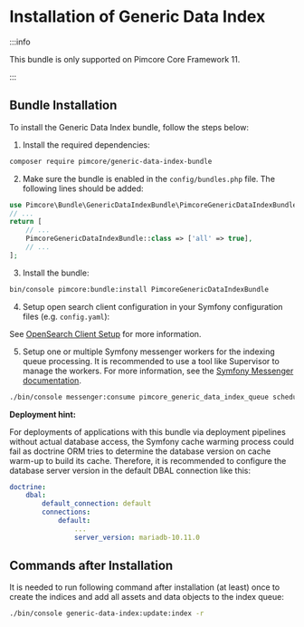 # Installation of Generic Data Index

:::info

 This bundle is only supported on Pimcore Core Framework 11.

:::

 ## Bundle Installation

To install the Generic Data Index bundle, follow the steps below:

1) Install the required dependencies:

```bash
composer require pimcore/generic-data-index-bundle
```

2) Make sure the bundle is enabled in the `config/bundles.php` file. The following lines should be added:
```php
use Pimcore\Bundle\GenericDataIndexBundle\PimcoreGenericDataIndexBundle;
// ...
return [
    // ...
    PimcoreGenericDataIndexBundle::class => ['all' => true],
    // ...
];  
```

3) Install the bundle:

```bash
bin/console pimcore:bundle:install PimcoreGenericDataIndexBundle
```

4) Setup open search client configuration in your Symfony configuration files (e.g. `config.yaml`):

See [OpenSearch Client Setup](../02_Configuration/04_Opensearch.md) for more information.

5) Setup one or multiple Symfony messenger workers for the indexing queue processing. It is recommended to use a tool like Supervisor to manage the workers.
   For more information, see the [Symfony Messenger documentation](https://symfony.com/doc/current/messenger.html). 

```bash
./bin/console messenger:consume pimcore_generic_data_index_queue scheduler_generic_data_index
```

**Deployment hint:** 

For deployments of applications with this bundle via deployment pipelines without actual database access, the Symfony cache warming process could fail as doctrine ORM tries to determine the database version on cache warm-up to build its cache. Therefore, it is recommended to configure the database server version in the default DBAL connection like this:

```yaml
doctrine:
    dbal:
        default_connection: default
        connections:
            default:
                ...
                server_version: mariadb-10.11.0
```

## Commands after Installation

It is needed to run following command after installation (at least) once to create the indices and add all assets and data objects to the index queue:
```bash
./bin/console generic-data-index:update:index -r
```
